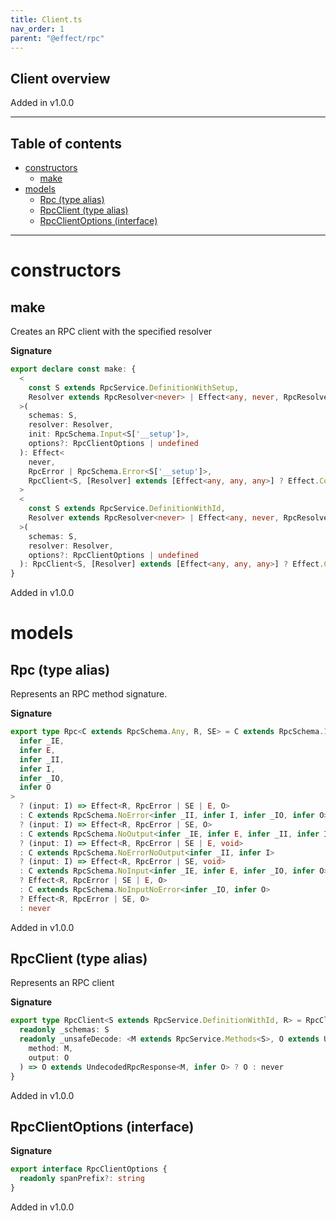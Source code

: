 ```yaml
---
title: Client.ts
nav_order: 1
parent: "@effect/rpc"
---
```


## Client overview

Added in v1.0.0

---

<h2 class="text-delta">Table of contents</h2>

- [constructors](#constructors)
  - [make](#make)
- [models](#models)
  - [Rpc (type alias)](#rpc-type-alias)
  - [RpcClient (type alias)](#rpcclient-type-alias)
  - [RpcClientOptions (interface)](#rpcclientoptions-interface)

---

# constructors

## make

Creates an RPC client with the specified resolver

**Signature**

```ts
export declare const make: {
  <
    const S extends RpcService.DefinitionWithSetup,
    Resolver extends RpcResolver<never> | Effect<any, never, RpcResolver<never>>
  >(
    schemas: S,
    resolver: Resolver,
    init: RpcSchema.Input<S['__setup']>,
    options?: RpcClientOptions | undefined
  ): Effect<
    never,
    RpcError | RpcSchema.Error<S['__setup']>,
    RpcClient<S, [Resolver] extends [Effect<any, any, any>] ? Effect.Context<Resolver> : never>
  >
  <
    const S extends RpcService.DefinitionWithId,
    Resolver extends RpcResolver<never> | Effect<any, never, RpcResolver<never>>
  >(
    schemas: S,
    resolver: Resolver,
    options?: RpcClientOptions | undefined
  ): RpcClient<S, [Resolver] extends [Effect<any, any, any>] ? Effect.Context<Resolver> : never>
}
```

Added in v1.0.0

# models

## Rpc (type alias)

Represents an RPC method signature.

**Signature**

```ts
export type Rpc<C extends RpcSchema.Any, R, SE> = C extends RpcSchema.IO<
  infer _IE,
  infer E,
  infer _II,
  infer I,
  infer _IO,
  infer O
>
  ? (input: I) => Effect<R, RpcError | SE | E, O>
  : C extends RpcSchema.NoError<infer _II, infer I, infer _IO, infer O>
  ? (input: I) => Effect<R, RpcError | SE, O>
  : C extends RpcSchema.NoOutput<infer _IE, infer E, infer _II, infer I>
  ? (input: I) => Effect<R, RpcError | SE | E, void>
  : C extends RpcSchema.NoErrorNoOutput<infer _II, infer I>
  ? (input: I) => Effect<R, RpcError | SE, void>
  : C extends RpcSchema.NoInput<infer _IE, infer E, infer _IO, infer O>
  ? Effect<R, RpcError | SE | E, O>
  : C extends RpcSchema.NoInputNoError<infer _IO, infer O>
  ? Effect<R, RpcError | SE, O>
  : never
```

Added in v1.0.0

## RpcClient (type alias)

Represents an RPC client

**Signature**

```ts
export type RpcClient<S extends RpcService.DefinitionWithId, R> = RpcClientRpcs<S, R> & {
  readonly _schemas: S
  readonly _unsafeDecode: <M extends RpcService.Methods<S>, O extends UndecodedRpcResponse<M, any>>(
    method: M,
    output: O
  ) => O extends UndecodedRpcResponse<M, infer O> ? O : never
}
```

Added in v1.0.0

## RpcClientOptions (interface)

**Signature**

```ts
export interface RpcClientOptions {
  readonly spanPrefix?: string
}
```

Added in v1.0.0
